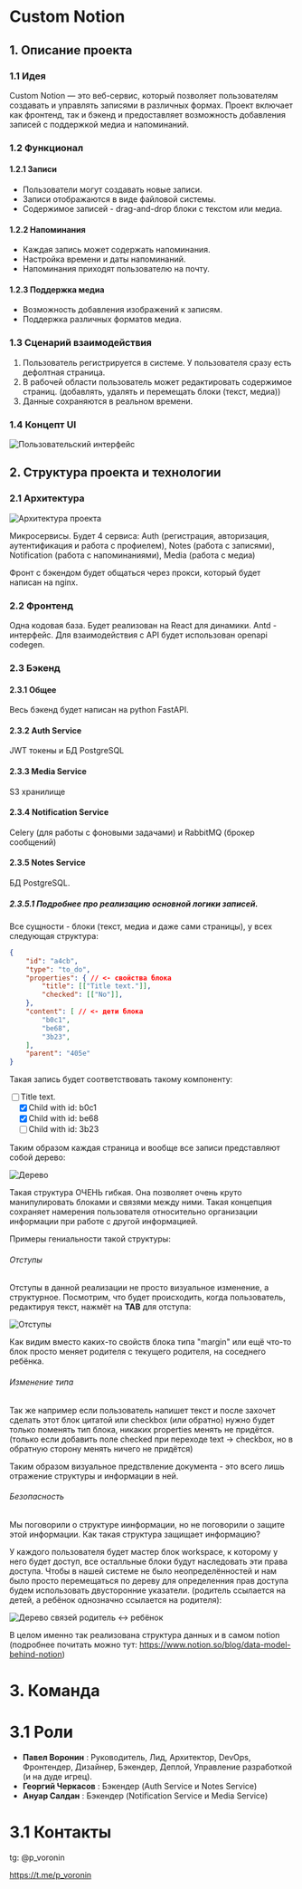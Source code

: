 # Custom Notion

## 1. Описание проекта

### 1.1 Идея

Custom Notion — это веб-сервис, который позволяет пользователям создавать и управлять записями в различных формах. Проект включает как фронтенд, так и бэкенд и предоставляет возможность добавления записей с поддержкой медиа и напоминаний.

### 1.2 Функционал

#### 1.2.1 Записи
- Пользователи могут создавать новые записи.
- Записи отображаются в виде файловой системы.
- Содержимое записей - drag-and-drop блоки с текстом или медиа.

#### 1.2.2 Напоминания
- Каждая запись может содержать напоминания.
- Настройка времени и даты напоминаний.
- Напоминания приходят пользователю на почту.

#### 1.2.3 Поддержка медиа
- Возможность добавления изображений к записям.
- Поддержка различных форматов медиа.

### 1.3 Сценарий взаимодействия

1. Пользователь регистрируется в системе. У пользователя сразу есть дефолтная страница.
1. В рабочей области пользователь может редактировать содержимое страниц. (добавлять, удалять и перемещать блоки (текст, медиа))
1. Данные сохраняются в реальном времени.

### 1.4 Концепт UI

![Пользовательский интерфейс](media/example_ui.png)

## 2. Структура проекта и технологии

### 2.1 Архитектура

![Архитектура проекта](media/architecture.png)

Микросервисы. Будет 4 сервиса: Auth (регистрация, авторизация, аутентификация и работа с профиелем), Notes (работа с записями), Notification (работа с напоминаниями), Media (работа с медиа)

Фронт с бэкендом будет общаться через прокси, который будет написан на nginx.

### 2.2 **Фронтенд**

Одна кодовая база. Будет реализован на React для динамики. Antd - интерфейс. Для взаимодействия с API будет использован openapi codegen.

### 2.3 **Бэкенд**

#### 2.3.1 Общее

Весь бэкенд будет написан на python FastAPI.

#### 2.3.2 Auth Service

JWT токены и БД PostgreSQL

#### 2.3.3 Media Service

S3 хранилище

#### 2.3.4 Notification Service

Celery (для работы с фоновыми задачами) и RabbitMQ (брокер сообщений)

#### 2.3.5 Notes Service

БД PostgreSQL.

##### 2.3.5.1 Подробнее про реализацию основной логики записей.

Все сущности - блоки (текст, медиа и даже сами страницы), у всех следующая структура:

```json
{
    "id": "a4cb",
    "type": "to_do",
    "properties": { // <- свойства блока
        "title": [["Title text."]],
        "checked": [["No"]],
    },
    "content": [ // <- дети блока
        "b0c1",
        "be68",
        "3b23",
    ],
    "parent": "405e"
}
```

Такая запись будет соответствовать такому компоненту:

<div style="display: flex; flex-direction: column">
    <div style="display: flex; flex-direction: row">
        <input type="checkbox">Title text.</input>
    </div>
    <div style="display: flex; flex-direction: row">
        &emsp;<input type="checkbox" checked>Child with id: b0c1</input>
    </div>
    <div style="display: flex; flex-direction: row">
        &emsp;<input type="checkbox" checked>Child with id: be68</input>
    </div>
    <div style="display: flex; flex-direction: row">
        &emsp;<input type="checkbox">Child with id: 3b23</input>
    </div>
</div>

Таким образом каждая страница и вообще все записи представляют собой дерево:

![Дерево](media/tree.png)

Такая структура ОЧЕНЬ гибкая. Она позволяет очень круто манипулировать блоками и связями между ними. Такая концепция сохраняет намерения пользователя относительно организации информации при работе с другой информацией.

Примеры гениальности такой структуры:

###### Отступы

Отступы в данной реализации не просто визуальное изменение, а структурное. Посмотрим, что будет происходить, когда пользователь, редактируя текст, нажмёт на **TAB** для отступа:

![Отступы](media/indents.png)

Как видим вместо каких-то свойств блока типа "margin" или ещё что-то блок просто меняет родителя с текущего родителя, на соседнего ребёнка.

###### Изменение типа

Так же например если пользователь напишет текст и после захочет сделать этот блок цитатой или checkbox (или обратно) нужно будет только поменять тип блока, никаких properties менять не придётся. (только если добавить поле checked при переходе text -> checkbox, но в обратную сторону менять ничего не придётся)

Таким образом визуальное предствление документа - это всего лишь отражение структуры и информации в ней.

###### Безопасность

Мы поговорили о структуре иинформации, но не поговорили о защите этой информации. Как такая структура защищает информацию?

У каждого пользователя будет мастер блок workspace, к которому у него будет доступ, все осталльные блоки будут наследовать эти права доступа. Чтобы в нашей системе не было неопределённостей и нам было просто перемещаться по дереву для определенния прав доступа будем использовать двусторонние указатели. (родитель ссылается на детей, а ребёнок однозначно ссылается на родителя):

![Дерево связей родитель <-> ребёнок](media/connections.png)

В целом именно так реализована структура данных и в самом notion (подробнее почитать можно тут: https://www.notion.so/blog/data-model-behind-notion)

# 3. Команда

# 3.1 Роли

- **Павел Воронин** : Руководитель, Лид, Архитектор, DevOps, Фронтендер, Дизайнер, Бэкендер, Деплой, Управление разработкой (и на дуде игрец).
- **Георгий Черкасов** : Бэкендер (Auth Service и Notes Service)
- **Ануар Салдан** : Бэкендер (Notification Service и Media Service)

# 3.1 Контакты

tg: @p_voronin 

https://t.me/p_voronin